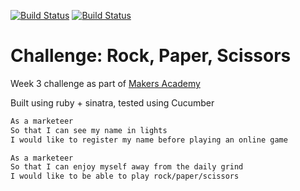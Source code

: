 [![Build Status](https://travis-ci.org/rodcul/rps-challenge.svg)](https://travis-ci.org/rodcul/rps-challenge) [![Build Status](https://travis-ci.org/rodcul/rps-challenge.svg)](https://travis-ci.org/rodcul/rps-challenge)

# Challenge: Rock, Paper, Scissors

Week 3 challenge as part of [Makers Academy](http://www.makersacademy.com/)

Built using ruby + sinatra, tested using Cucumber




```sh
As a marketeer
So that I can see my name in lights
I would like to register my name before playing an online game

As a marketeer
So that I can enjoy myself away from the daily grind
I would like to be able to play rock/paper/scissors
```
